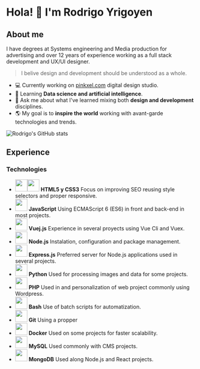 # Hola! 🤙 I'm Rodrigo Yrigoyen

## About me

I have degrees at Systems engineering and Media production for advertising and over 12 years of experience working as a full stack development and UX/UI designer.

> I belive design and development should be understood as a whole.

- 💻 Currently working on [pinkxel.com](https://pinkxel.com) digital design studio.
- 🤖 Learning **Data science and artificial intelligence**.
- 🎨 Ask me about what I've learned mixing both **design and development** disciplines.
- 🌎 My goal is to **inspire the world** working with avant-garde technologies and trends.

![Rodrigo's GitHub stats](https://github-readme-stats.vercel.app/api?username=rodryg&show_icons=true&theme=radical)


## Experience
### Technologies
 
- <img src="https://cdn.jsdelivr.net/gh/devicons/devicon/icons/html5/html5-plain-wordmark.svg"  width="32"/><img src="https://cdn.jsdelivr.net/gh/devicons/devicon/icons/css3/css3-plain-wordmark.svg"  width="32"/> **HTML5 y CSS3** Focus on improving SEO reusing style selectors and proper responsive.
- <img src="https://cdn.jsdelivr.net/gh/devicons/devicon/icons/javascript/javascript-original.svg"  width="32"/> **JavaScript** Using ECMAScript 6 (ES6) in front and back-end in most projects.
- <img src="https://cdn.jsdelivr.net/gh/devicons/devicon/icons/vuejs/vuejs-original.svg" width="32"/> **Vuej.js** Experience in several proyects using Vue Cli and Vuex.
- <img src="https://cdn.jsdelivr.net/gh/devicons/devicon/icons/nodejs/nodejs-original.svg" width="32"/> **Node.js** Instalation, configuration and package management.
- <img src="https://cdn.jsdelivr.net/gh/devicons/devicon/icons/express/express-original.svg" width="32"/> **Express.js** Preferred server for Node.js applications used in several projects.
- <img src="https://cdn.jsdelivr.net/gh/devicons/devicon/icons/python/python-original.svg" width="32"/> **Python** Used for processing images and data for some projects.
- <img src="https://cdn.jsdelivr.net/gh/devicons/devicon/icons/php/php-original.svg" width="32"/> **PHP** Used in and personalization of web project commonly using Wordpress.
- <img src="https://cdn.jsdelivr.net/gh/devicons/devicon/icons/bash/bash-original.svg" width="32"/> **Bash** Use of batch scripts for automatization.
- <img src="https://cdn.jsdelivr.net/gh/devicons/devicon/icons/git/git-original.svg" width="32"/> **Git** Using a propper 
- <img src="https://cdn.jsdelivr.net/gh/devicons/devicon/icons/docker/docker-original.svg" width="32"/> **Docker** Used on some projects for faster scalability.
- <img src="https://cdn.jsdelivr.net/gh/devicons/devicon/icons/mysql/mysql-original.svg" width="32"/> **MySQL** Used commonly with CMS projects.
- <img src="https://cdn.jsdelivr.net/gh/devicons/devicon/icons/mongodb/mongodb-original.svg" width="32"/> **MongoDB** Used along Node.js and React projects.

<!--
**rodryg/rodryg** is a ✨ _special_ ✨ repository because its `README.md` (this file) appears on your GitHub profile.

Here are some ideas to get you started:

- 🔭 I’m currently working on ...
- 🌱 I’m currently learning ...
- 👯 I’m looking to collaborate on ...
- 🤔 I’m looking for help with ...
- 💬 Ask me about ...
- 📫 How to reach me: ...
- 😄 Pronouns: ...
- ⚡ Fun fact: ...
-->
